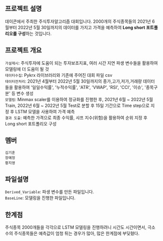 ## 프로젝트 설명
데이콘에서 주최한 주식투자알고리즘 대회입니다. 2000개의 주식종목들의 2021년 6월부터 2022년 5월 30일까지의 데이터를 가지고 가격을 예측하여 
**Long short 포트폴리오를 구성**하는 것입니다.

## 프로젝트 개요
`가설제시`: 주식투자에 도움이 되는 투자보조지표, 여러 시간 지연 파생 변수들을 활용하여 모델링에 더 도움이 될 것<br>
`데이터수집`: Pykrx 라이브러리와 기존에 주어진 대회 파일 csv<br>
`데이터전처리`: 2021년 4월부터 2022년 5월 30일까지의 종가,고가,저가,거래량 데이터들을 활용하여 '일일수익률', '누적수익률', 'ATR', 'VWAP', 'RSI', 'CCI', '이슈', '종목구분' 등 변수 생성<br>
`모델링`: Minmax scaler를 이용하여 정규화를 진행한 후, 2021년 6월 ~ 2022년 5월 Train, 2022년 6월 ~ 2022년 5월 Test로 분할 후 15일 기간으로 Time step으로 지정 후 LSTM 모델을 사용하여 가격 예측<br>
`결과 도출`: 예측한 가격으로 최종 수익률, 샤프 지수(위험)을 활용하여 순위 지정 후 Long short 포트폴리오 구성

## 멤버
`김기훈`<br>
`장예정`<br>
`황지영`<br>

## 파일설명
`Derived_Variable`: 파생 변수를 만든 파일입니다.<br>
`BaseLine`: 모델링을 진행한 파일입니다.

## 한계점
주식종목 2000개들을 각각으로 LSTM 모델링을 진행하려니 시간도 시간이면서, 극소수의 주식종목들은 예측값이 엄청 튀는 경우가 많아, 많은 한계점에 부딪혔다.
